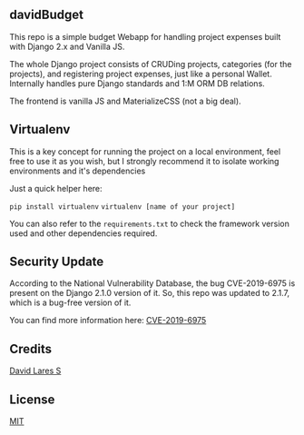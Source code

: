 ## davidBudget

This repo is a simple budget Webapp for handling project expenses built with Django 2.x and Vanilla JS.

The whole Django project consists of CRUDing projects, categories (for the projects), and registering project expenses, just like a personal Wallet. Internally handles pure Django standards and 1:M ORM DB relations.

The frontend is vanilla JS and MaterializeCSS (not a big deal).

## Virtualenv

This is a key concept for running the project on a local environment, feel free to use it as you wish, but I strongly recommend it to isolate working environments and it's dependencies

Just a quick helper here:

`pip install virtualenv`
`virtualenv [name of your project]`

You can also refer to the `requirements.txt` to check the framework version used and other dependencies required.

## Security Update

According to the National Vulnerability Database, the bug CVE-2019-6975 is present on the Django 2.1.0 version of it.
So, this repo was updated to 2.1.7, which is a bug-free version of it.

You can find more information here: [CVE-2019-6975](https://nvd.nist.gov/vuln/detail/CVE-2019-6975)

## Credits
[David Lares S](https;//twitter.com/davidlares3)

## License
[MIT](https://opensource.org/licenses/MIT)
